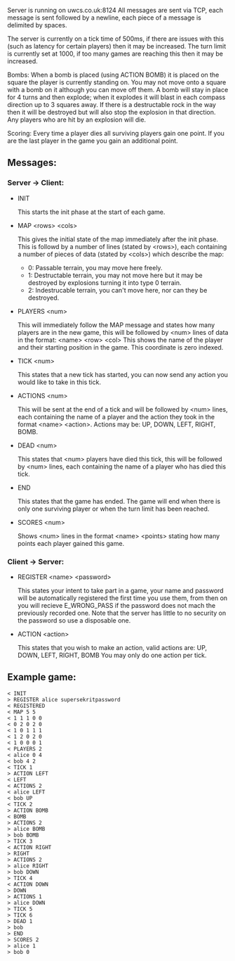 Server is running on uwcs.co.uk:8124
All messages are sent via TCP, each message is sent followed by a newline, each piece of a message is delimited by spaces.

The server is currently on a tick time of 500ms, if there are issues with this (such as latency for certain players) then it may be increased.
The turn limit is currently set at 1000, if too many games are reaching this then it may be increased.

Bombs: When a bomb is placed (using ACTION BOMB) it is placed on the square the player is currently standing on.  You may not move onto a square with a bomb on it although you can move off them.  A bomb will stay in place for 4 turns and then explode; when it explodes it will blast in each compass direction up to 3 squares away.  If there is a destructable rock in the way then it will be destroyed but will also stop the explosion in that direction.  Any players who are hit by an explosion will die.

Scoring: Every time a player dies all surviving players gain one point.  If you are the last player in the game you gain an additional point.

## Messages: ##
### Server -> Client: ###
* INIT

	This starts the init phase at the start of each game.
* MAP \<rows\> \<cols\>

	This gives the initial state of the map immediately after the init phase.  This is followd by a number of lines (stated by \<rows\>), each containing a number of pieces of data (stated by \<cols\>) which describe the map:
	- 0:	Passable terrain, you may move here freely.
	- 1:	Destructable terrain, you may not move here but it may be destroyed by explosions turning it into type 0 terrain.
	- 2:	Indestrucable terrain, you can't move here, nor can they be destroyed.
* PLAYERS \<num\>

	This will immediately follow the MAP message and states how many players are in the new game, this will be followed by \<num\> lines of data in the format:
		\<name\> \<row\> \<col\>
	This shows the name of the player and their starting position in the game.  This coordinate is zero indexed.
* TICK \<num\>

	This states that a new tick has started, you can now send any action you would like to take in this tick.
* ACTIONS \<num\>

	This will be sent at the end of a tick and will be followed by \<num\> lines, each containing the name of a player and the action they took in the format \<name\> \<action\>.
	Actions may be: UP, DOWN, LEFT, RIGHT, BOMB.
* DEAD \<num\>

	This states that \<num\> players have died this tick, this will be followed by \<num\> lines, each containing the name of a player who has died this tick.
* END

	This states that the game has ended.  The game will end when there is only one surviving player or when the turn limit has been reached.
* SCORES \<num\>

	Shows \<num\> lines in the format \<name\> \<points\> stating how many points each player gained this game.

### Client -> Server: ###
* REGISTER \<name\> \<password\>

	This states your intent to take part in a game, your name and password will be automatically registered the first time you use them, from then on you will recieve E_WRONG_PASS if the password does not mach the previously recorded one.  Note that the server has little to no security on the password so use a disposable one.
* ACTION \<action\>

	This states that you wish to make an action, valid actions are:
	UP, DOWN, LEFT, RIGHT, BOMB
	You may only do one action per tick.


## Example game: ##

```
< INIT
> REGISTER alice supersekritpassword
< REGISTERED
< MAP 5 5
< 1 1 1 0 0
< 0 2 0 2 0
< 1 0 1 1 1
< 1 2 0 2 0
< 1 0 0 0 1
< PLAYERS 2
< alice 0 4
< bob 4 2
< TICK 1
> ACTION LEFT
< LEFT
< ACTIONS 2
< alice LEFT
< bob UP
< TICK 2
> ACTION BOMB
< BOMB
> ACTIONS 2
> alice BOMB
> bob BOMB
> TICK 3
< ACTION RIGHT
> RIGHT
> ACTIONS 2
> alice RIGHT
> bob DOWN
> TICK 4
< ACTION DOWN
> DOWN
> ACTIONS 1
> alice DOWN
> TICK 5
> TICK 6
> DEAD 1
> bob
> END
> SCORES 2
> alice 1
> bob 0
```
